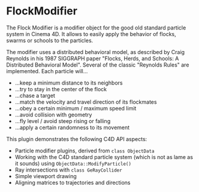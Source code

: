 # FlockModifier

The Flock Modifier is a modifier object for the good old standard particle system in Cinema 4D. It allows to easily apply the behavior of flocks, swarms or schools to the particles.

The modifier uses a distributed behavioral model, as described by Craig Reynolds in his 1987 SIGGRAPH paper "Flocks, Herds, and Schools: A Distributed Behavioral Model". Several of the classic "Reynolds Rules" are implemented. Each particle will...
* ...keep a minimum distance to its neighbors
* ...try to stay in the center of the flock
* ...chase a target
* ...match the velocity and travel direction of its flockmates
* ...obey a certain minimum / maximum speed limit
* ...avoid collision with geometry
* ...fly level / avoid steep rising or falling
* ...apply a certain randomness to its movement

This plugin demonstrates the following C4D API aspects:
* Particle modifier plugins, derived from `class ObjectData`
* Working with the C4D standard particle system (which is not as lame as it sounds) using `ObjectData::ModifyParticle()`
* Ray intersections with `class GeRayCollider`
* Simple viewport drawing
* Aligning matrices to trajectories and directions
